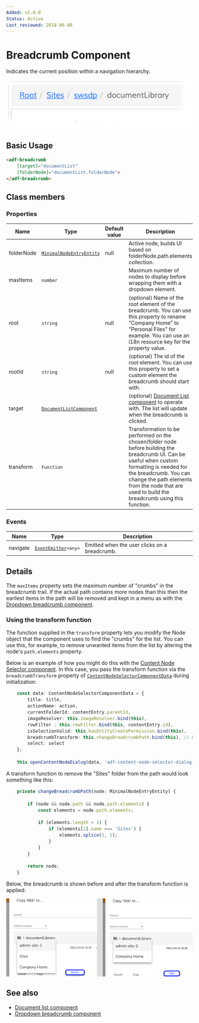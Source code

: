 ```yaml
---
Added: v2.0.0
Status: Active
Last reviewed: 2018-06-08
---
```


# Breadcrumb Component

Indicates the current position within a navigation hierarchy.

![Breadcrumb](../docassets/images/breadcrumb.png)

## Basic Usage

```html
<adf-breadcrumb
    [target]="documentList"
    [folderNode]="documentList.folderNode">
</adf-breadcrumb>
```

## Class members

### Properties

| Name | Type | Default value | Description |
| ---- | ---- | ------------- | ----------- |
| folderNode | [`MinimalNodeEntryEntity`](../content-services/document-library.model.md) | null | Active node, builds UI based on folderNode.path.elements collection. |
| maxItems | `number` |  | Maximum number of nodes to display before wrapping them with a dropdown element. |
| root | `string` | null | (optional) Name of the root element of the breadcrumb. You can use this property to rename "Company Home" to "Personal Files" for example. You can use an i18n resource key for the property value. |
| rootId | `string` | null | (optional) The id of the root element. You can use this property to set a custom element the breadcrumb should start with. |
| target | [`DocumentListComponent`](../content-services/document-list.component.md) |  | (optional) [Document List component](../content-services/document-list.component.md) to operate with. The list will update when the breadcrumb is clicked. |
| transform | `Function` |  | Transformation to be performed on the chosen/folder node before building the breadcrumb UI. Can be useful when custom formatting is needed for the breadcrumb. You can change the path elements from the node that are used to build the breadcrumb using this function. |

### Events

| Name | Type | Description |
| ---- | ---- | ----------- |
| navigate | [`EventEmitter`](https://angular.io/api/core/EventEmitter)`<any>` | Emitted when the user clicks on a breadcrumb. |

## Details

The `maxItems` property sets the maximum number of "crumbs" in the breadcrumb trail. If
the actual path contains more nodes than this then the earliest items in the path will be
removed and kept in a menu as with the
[Dropdown breadcrumb component](../content-services/dropdown-breadcrumb.component.md).

### Using the transform function

The function supplied in the `transform` property lets you modify the Node object that the component
uses to find the "crumbs" for the list. You can use this, for example, to remove unwanted items from
the list by altering the node's `path.elements` property.

Below is an example of how you might do this with the
[Content Node Selector component](content-node-selector.component.md). In this case, you pass the 
transform function via the `breadcrumbTransform` property of [`ContentNodeSelectorComponentData`](../../lib/content-services/content-node-selector/content-node-selector.component-data.interface.ts) during
initialization:

```ts
    const data: ContentNodeSelectorComponentData = {
        title: title,
        actionName: action,
        currentFolderId: contentEntry.parentId,
        imageResolver: this.imageResolver.bind(this),
        rowFilter : this.rowFilter.bind(this, contentEntry.id),
        isSelectionValid: this.hasEntityCreatePermission.bind(this),
        breadcrumbTransform: this.changeBreadcrumbPath.bind(this), // here is the transform function
        select: select
    };

    this.openContentNodeDialog(data, 'adf-content-node-selector-dialog', '630px');
```

A transform function to remove the "Sites" folder from the path would look something like this:

```ts
    private changeBreadcrumbPath(node: MinimalNodeEntryEntity) {

        if (node && node.path && node.path.elements) {
            const elements = node.path.elements;

            if (elements.length > 1) {
                if (elements[1].name === 'Sites') {
                    elements.splice(1, 1);
                }
            }
        }

        return node;
    }
```

Below, the breadcrumb is shown before and after the transform function is applied:

![Content Node Selector breadcrumbTransform before/after screenshot](../docassets/images/breadcrumbTransform.png)

## See also

-   [Document list component](document-list.component.md)
-   [Dropdown breadcrumb component](dropdown-breadcrumb.component.md)

